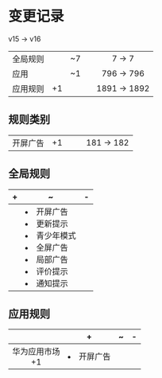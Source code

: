 # 变更记录

v15 -> v16

||||||
|-|:-:|:-:|:-:|:-:|
|全局规则||~7||7 -> 7|
|应用||~1||796 -> 796|
|应用规则|+1|||1891 -> 1892|

## 规则类别

||||||
|-|:-:|:-:|:-:|:-:|
|开屏广告|+1|||181 -> 182|

## 全局规则

|+|~|-|
|-|-|-|
||<li>开屏广告<li>更新提示<li>青少年模式<li>全屏广告<li>局部广告<li>评价提示<li>通知提示||

## 应用规则

||+|~|-|
|:-:|-|-|-|
|华为应用市场<br>+1|<li>开屏广告|||
